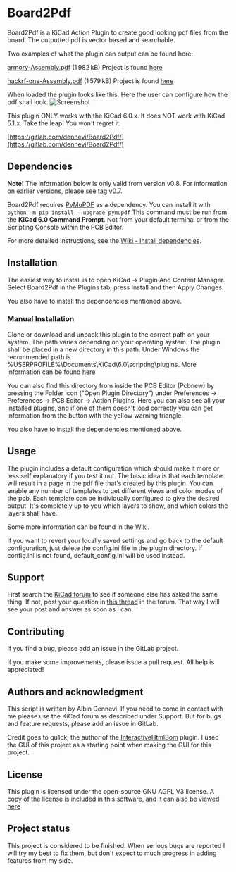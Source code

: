 # Board2Pdf

Board2Pdf is a KiCad Action Plugin to create good looking pdf files from the board. The outputted pdf is vector based and searchable.

Two examples of what the plugin can output can be found here:

[armory-Assembly.pdf](https://gitlab.com/dennevi/Board2Pdf/-/raw/main/resources/armory-Assembly.pdf "USB armory from WithSecure Foundry") (1 982 kB) Project is found [here](https://github.com/f-secure-foundry/usbarmory "USB armory from WithSecure Foundry")

[hackrf-one-Assembly.pdf](https://gitlab.com/dennevi/Board2Pdf/-/raw/main/resources/hackrf-one-Assembly.pdf "HackRF by Great Scott Gadgets") (1 579 kB) Project is found [here](https://github.com/greatscottgadgets/hackrf "HackRF by Great Scott Gadgets")

When loaded the plugin looks like this. Here the user can configure how the pdf shall look.
![Screenshot](https://gitlab.com/dennevi/Board2Pdf/-/raw/main/resources/screenshot.png "Screenshot")

This plugin ONLY works with the KiCad 6.0.x. It does NOT work with KiCad 5.1.x. Take the leap! You won\'t regret it.

[https://gitlab.com/dennevi/Board2Pdf/](https://gitlab.com/dennevi/Board2Pdf/)

## Dependencies
**Note!** The information below is only valid from version v0.8. For information on earlier versions, please see [tag v0.7](https://gitlab.com/dennevi/Board2Pdf/-/tree/v0.7).

Board2Pdf requires [PyMuPDF](https://github.com/pymupdf/PyMuPDF) as a dependency. You can install it with ``python -m pip install --upgrade pymupdf`` This command must be run from the **KiCad 6.0 Command Prompt**. Not from your default terminal or from the Scripting Console within the PCB Editor.

For more detailed instructions, see the [Wiki - Install dependencies](https://gitlab.com/dennevi/Board2Pdf/-/wikis/Install-dependencies).

## Installation
The easiest way to install is to open KiCad -> Plugin And Content Manager. Select Board2Pdf in the Plugins tab, press Install and then Apply Changes.

You also have to install the dependencies mentioned above.

### Manual Installation
Clone or download and unpack this plugin to the correct path on your system. The path varies depending on your operating system. The plugin shall be placed in a new directory in this path. Under Windows the recommended path is %USERPROFILE%\Documents\KiCad\6.0\scripting\plugins\. More information can be found [here](https://dev-docs.kicad.org/en/python/pcbnew/)

You can also find this directory from inside the PCB Editor (Pcbnew) by pressing the Folder icon (\"Open Plugin Directory\") under Preferences -> Preferences -> PCB Editor -> Action Plugins. Here you can also see all your installed plugins, and if one of them doesn\'t load correctly you can get information from the button with the yellow warning triangle.

You also have to install the dependencies mentioned above.

## Usage
The plugin includes a default configuration which should make it more or less self explanatory if you test it out. The basic idea is that each template will result in a page in the pdf file that\'s created by this plugin. You can enable any number of templates to get different views and color modes of the pcb. Each template can be individually configured to give the desired output. It\'s completely up to you which layers to show, and which colors the layers shall have.

Some more information can be found in the [Wiki](https://gitlab.com/dennevi/Board2Pdf/-/wikis/home).

If you want to revert your locally saved settings and go back to the default configuration, just delete the config.ini file in the plugin directory. If config.ini is not found, default_config.ini will be used instead.

## Support
First search the [KiCad forum](https://forum.kicad.info/) to see if someone else has asked the same thing. If not, post your question in [this thread](https://forum.kicad.info/t/32269) in the forum. That way I will see your post and answer as soon as I can.

## Contributing
If you find a bug, please add an issue in the GitLab project.

If you make some improvements, please issue a pull request. All help is appreciated!

## Authors and acknowledgment
This script is written by Albin Dennevi. If you need to come in contact with me please use the KiCad forum as described under Support. But for bugs and feature requests, please add an issue in GitLab.

Credit goes to qu1ck, the author of the [InteractiveHtmlBom](https://github.com/openscopeproject/InteractiveHtmlBom) plugin. I used the GUI of this project as a starting point when making the GUI for this project.

## License
This plugin is licensed under the open-source GNU AGPL V3 license. A copy of the license is included in this software, and it can also be viewed [here](https://www.gnu.org/licenses/agpl-3.0.en.html)

## Project status
This project is considered to be finished. When serious bugs are reported I will try my best to fix them, but don\'t expect to much progress in adding features from my side.
